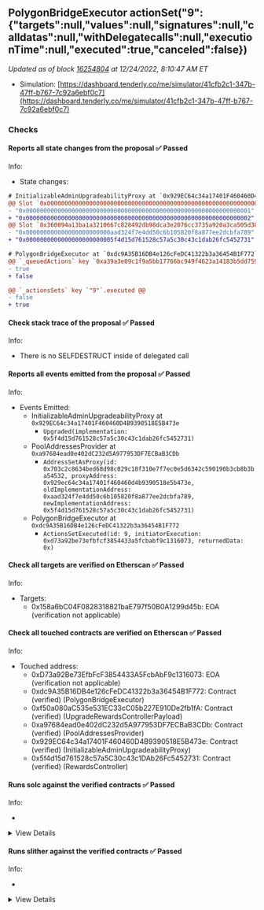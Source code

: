 ## PolygonBridgeExecutor actionSet("9": {"targets":null,"values":null,"signatures":null,"calldatas":null,"withDelegatecalls":null,"executionTime":null,"executed":true,"canceled":false})

_Updated as of block [16254804](https://etherscan.io/block/16254804) at 12/24/2022, 8:10:47 AM ET_

- Simulation: [https://dashboard.tenderly.co/me/simulator/41cfb2c1-347b-47ff-b767-7c92a6ebf0c7](https://dashboard.tenderly.co/me/simulator/41cfb2c1-347b-47ff-b767-7c92a6ebf0c7)

### Checks

#### Reports all state changes from the proposal ✅ Passed

Info:

- State changes:

```diff
# InitializableAdminUpgradeabilityProxy at `0x929EC64c34a17401F460460D4B9390518E5B473e`
@@ Slot `0x0000000000000000000000000000000000000000000000000000000000000005` @@
- "0x0000000000000000000000000000000000000000000000000000000000000001"
+ "0x0000000000000000000000000000000000000000000000000000000000000002"
@@ Slot `0x360894a13ba1a3210667c828492db98dca3e2076cc3735a920a3ca505d382bbc` @@
- "0x000000000000000000000000aad324f7e4dd50c6b105820f8a877ee2dcbfa789"
+ "0x0000000000000000000000005f4d15d761528c57a5c30c43c1dab26fc5452731"
```

```diff
# PolygonBridgeExecutor at `0xdc9A35B16DB4e126cFeDC41322b3a36454B1F772`
@@ `_queuedActions` key `0xa39a3e09c1f9a5bb17766bc949f4623a14183b5dd759be28a30e9a5a92ee8be7` @@
- true
+ false

@@ `_actionsSets` key `"9"`.executed @@
- false
+ true

```

#### Check stack trace of the proposal ✅ Passed

Info:

- There is no SELFDESTRUCT inside of delegated call

#### Reports all events emitted from the proposal ✅ Passed

Info:

- Events Emitted:
  - InitializableAdminUpgradeabilityProxy at `0x929EC64c34a17401F460460D4B9390518E5B473e`
    - `Upgraded(implementation: 0x5f4d15d761528c57a5c30c43c1dab26fc5452731)`
  - PoolAddressesProvider at `0xa97684ead0e402dC232d5A977953DF7ECBaB3CDb`
    - `AddressSetAsProxy(id: 0x703c2c8634bed68d98c029c18f310e7f7ec0e5d6342c590190b3cb8b3ba54532, proxyAddress: 0x929ec64c34a17401f460460d4b9390518e5b473e, oldImplementationAddress: 0xaad324f7e4dd50c6b105820f8a877ee2dcbfa789, newImplementationAddress: 0x5f4d15d761528c57a5c30c43c1dab26fc5452731)`
  - PolygonBridgeExecutor at `0xdc9A35B16DB4e126cFeDC41322b3a36454B1F772`
    - `ActionsSetExecuted(id: 9, initiatorExecution: 0xd73a92be73efbfcf3854433a5fcbabf9c1316073, returnedData: 0x)`

#### Check all targets are verified on Etherscan ✅ Passed

Info:

- Targets:
  - 0x158a6bC04F0828318821baE797f50B0A1299d45b: EOA (verification not applicable)

#### Check all touched contracts are verified on Etherscan ✅ Passed

Info:

- Touched address:
  - 0xD73a92Be73EfbFcF3854433A5FcbAbF9c1316073: EOA (verification not applicable)
  - 0xdc9A35B16DB4e126cFeDC41322b3a36454B1F772: Contract (verified) (PolygonBridgeExecutor)
  - 0xf50a080aC535e531EC33cC05b227E910De2fb1fA: Contract (verified) (UpgradeRewardsControllerPayload)
  - 0xa97684ead0e402dC232d5A977953DF7ECBaB3CDb: Contract (verified) (PoolAddressesProvider)
  - 0x929EC64c34a17401F460460D4B9390518E5B473e: Contract (verified) (InitializableAdminUpgradeabilityProxy)
  - 0x5f4d15d761528c57a5C30c43c1DAb26Fc5452731: Contract (verified) (RewardsController)

#### Runs solc against the verified contracts ✅ Passed

Info:

-

<details>
<summary>View Details</summary>
<details>
<summary>View warnings for RewardsController at `0x5f4d15d761528c57a5C30c43c1DAb26Fc5452731`</summary>

```
INFO:CryticCompile:Source code not available, try to fetch the bytecode only
```

</details>

<details>
<summary>View warnings for InitializableAdminUpgradeabilityProxy at `0x929EC64c34a17401F460460D4B9390518E5B473e`</summary>

```
INFO:CryticCompile:Source code not available, try to fetch the bytecode only
```

</details>

<details>
<summary>View warnings for PoolAddressesProvider at `0xa97684ead0e402dC232d5A977953DF7ECBaB3CDb`</summary>

```
INFO:CryticCompile:Source code not available, try to fetch the bytecode only
```

</details>

<details>
<summary>View warnings for PolygonBridgeExecutor at `0xdc9A35B16DB4e126cFeDC41322b3a36454B1F772`</summary>

```
INFO:CryticCompile:Source code not available, try to fetch the bytecode only
```

</details>

<details>
<summary>View warnings for UpgradeRewardsControllerPayload at `0xf50a080aC535e531EC33cC05b227E910De2fb1fA`</summary>

```
INFO:CryticCompile:Source code not available, try to fetch the bytecode only
```

</details>

</details>

#### Runs slither against the verified contracts ✅ Passed

Info:

-

<details>
<summary>View Details</summary>

<details>
<summary>Slither report for RewardsController at `0x5f4d15d761528c57a5C30c43c1DAb26Fc5452731`</summary>

```
Source code not available, try to fetch the bytecode only
No contract were found in None, check the correct compilation
No contract was analyzed
0x5f4d15d761528c57a5C30c43c1DAb26Fc5452731 analyzed (0 contracts with 75 detectors), 0 result(s) found
```

</details>

<details>
<summary>Slither report for InitializableAdminUpgradeabilityProxy at `0x929EC64c34a17401F460460D4B9390518E5B473e`</summary>

```
Source code not available, try to fetch the bytecode only
No contract were found in None, check the correct compilation
No contract was analyzed
0x929EC64c34a17401F460460D4B9390518E5B473e analyzed (0 contracts with 75 detectors), 0 result(s) found
```

</details>

<details>
<summary>Slither report for PoolAddressesProvider at `0xa97684ead0e402dC232d5A977953DF7ECBaB3CDb`</summary>

```
Source code not available, try to fetch the bytecode only
No contract were found in None, check the correct compilation
No contract was analyzed
0xa97684ead0e402dC232d5A977953DF7ECBaB3CDb analyzed (0 contracts with 75 detectors), 0 result(s) found
```

</details>

<details>
<summary>Slither report for PolygonBridgeExecutor at `0xdc9A35B16DB4e126cFeDC41322b3a36454B1F772`</summary>

```
Source code not available, try to fetch the bytecode only
No contract were found in None, check the correct compilation
No contract was analyzed
0xdc9A35B16DB4e126cFeDC41322b3a36454B1F772 analyzed (0 contracts with 75 detectors), 0 result(s) found
```

</details>

<details>
<summary>Slither report for UpgradeRewardsControllerPayload at `0xf50a080aC535e531EC33cC05b227E910De2fb1fA`</summary>

```
Source code not available, try to fetch the bytecode only
No contract were found in None, check the correct compilation
No contract was analyzed
0xf50a080aC535e531EC33cC05b227E910De2fb1fA analyzed (0 contracts with 75 detectors), 0 result(s) found
```

</details>

</details>
